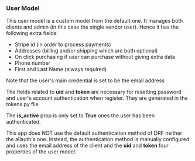 ### User Model

This user model is a custom model from the default one. It manages both clients and admin (in this case the single vendor user). Hence it has the following extra fields:
- Stripe id (in order to process payments)
- Addresses (billing and/or shipping which are both optional)
- On click purchasing if user can purchase without giving extra data
- Phone number
- First and Last Name (always required)

Note that the user's main credential is set to be the email address

The fields related to __uid__ and __token__ are necessary for resetting password and user's account authentication when register. They are generated in the tokens.py file

The __is_active__ prop is only set to __True__ ones the user has been authenticated.

This app does NOT use the default authentication method of DRF neither the allauth's one. Instead, the authentication method is manually configured and uses the email address of the client and the __uid__ and __token__ four properties of the user model.
